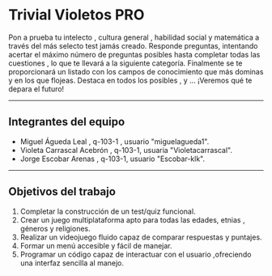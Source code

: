 # Trivial Violetos PRO

Pon a prueba tu intelecto , cultura general , habilidad social y matemática a través del más selecto test jamás creado.
Responde preguntas, intentando acertar el máximo número de preguntas posibles hasta completar todas las cuestiones , lo que te llevará a la siguiente 
categoría. Finalmente se te proporcionará un listado con los campos de conocimiento que más dominas y en los que flojeas.
Destaca en todos los posibles , y ... ¡Veremos qué te depara el futuro! 

***

## Integrantes del equipo

- Miguel Águeda Leal , q-103-1 , usuario "miguelagueda1".  
- Violeta Carrascal Acebrón , q-103-1, usuaria "Violetacarrascal".   
- Jorge Escobar Arenas , q-103-1, usuario "Escobar-klk".

***

## Objetivos del trabajo

1. Completar la construcción de un test/quiz funcional.
2. Crear un juego multiplataforma apto para todas las edades, etnias , géneros y religiones.
3. Realizar un videojuego fluido capaz de comparar respuestas y puntajes.
4. Formar un menú accesible y fácil de manejar.
5. Programar un código capaz de interactuar con el usuario ,ofreciendo una interfaz sencilla al manejo.


